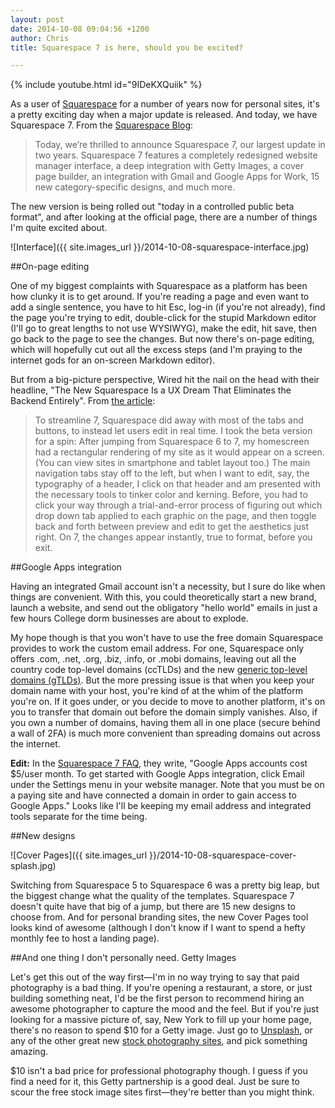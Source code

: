 ```yaml
---
layout: post
date: 2014-10-08 09:04:56 +1200
author: Chris
title: Squarespace 7 is here, should you be excited?

---
```


<!-- excerpt -->

{% include youtube.html id="9IDeKXQuiik" %}

As a user of [Squarespace](https://iwantmyname.com/features/applications/custom-domain-apps/websites/squarespace-build-your-website-with-own-url) for a number of years now for personal sites, it's a pretty exciting day when a major update is released. And today, we have Squarespace 7.  From the [Squarespace Blog](https://blog.squarespace.com/blog/introducing-squarespace-7):

>Today, we’re thrilled to announce Squarespace 7, our largest update in two years. Squarespace 7 features a completely redesigned website manager interface, a deep integration with Getty Images, a cover page builder, an integration with Gmail and Google Apps for Work, 15 new category-specific designs, and much more.

<!-- /excerpt -->

The new version is being rolled out "today in a controlled public beta format", and after looking at the official page, there are a number of things I'm quite excited about.

![Interface]({{ site.images_url }}/2014-10-08-squarespace-interface.jpg)

##On-page editing

One of my biggest complaints with Squarespace as a platform has been how clunky it is to get around. If you're reading a page and even want to add a single sentence, you have to hit Esc, log-in (if you're not already), find the page you're trying to edit, double-click for the stupid Markdown editor (I'll go to great lengths to not use WYSIWYG), make the edit, hit save, then go back to the page to see the changes. But now there's on-page editing, which will hopefully cut out all the excess steps (and I'm praying to the internet gods for an on-screen Markdown editor).

But from a big-picture perspective, Wired hit the nail on the head with their headline, "The New Squarespace Is a UX Dream That Eliminates the Backend Entirely". From [the article](http://www.wired.com/2014/10/new-squarespace-ux-dream-eliminates-backend-entirely/):

>To streamline 7, Squarespace did away with most of the tabs and buttons, to instead let users edit in real time. I took the beta version for a spin: After jumping from Squarespace 6 to 7, my homescreen had a rectangular rendering of my site as it would appear on a screen. (You can view sites in smartphone and tablet layout too.) The main navigation tabs stay off to the left, but when I want to edit, say, the typography of a header, I click on that header and am presented with the necessary tools to tinker color and kerning. Before, you had to click your way through a trial-and-error process of figuring out which drop down tab applied to each graphic on the page, and then toggle back and forth between preview and edit to get the aesthetics just right. On 7, the changes appear instantly, true to format, before you exit.

##Google Apps integration

Having an integrated Gmail account isn't a necessity, but I sure do like when things are convenient. With this, you could theoretically start a new brand, launch a website, and send out the obligatory "hello world" emails in just a few hours College dorm businesses are about to explode. 

My hope though is that you won't have to use the free domain Squarespace provides to work the custom email address. For one, Squarespace only offers .com, .net, .org, .biz, .info, or .mobi domains, leaving out all the country code top-level domains (ccTLDs) and the new [generic top-level domains (gTLDs)](https://iwantmyname.com/domains/new-gtld-domain-extensions). But the more pressing issue is that when you keep your domain name with your host, you're kind of at the whim of the platform you're on. If it goes under, or you decide to move to another platform, it's on you to transfer that domain out before the domain simply vanishes. Also, if you own a number of domains, having them all in one place (secure behind a wall of 2FA) is much more convenient than spreading domains out across the internet.

**Edit:** In the [Squarespace 7 FAQ](http://squarespace.com/seven/faq), they write, "Google Apps accounts cost $5/user month. To get started with Google Apps integration, click Email under the Settings menu in your website manager. Note that you must be on a paying site and have connected a domain in order to gain access to Google Apps." Looks like I'll be keeping my email address and integrated tools separate for the time being.

##New designs

![Cover Pages]({{ site.images_url }}/2014-10-08-squarespace-cover-splash.jpg)

Switching from Squarespace 5 to Squarespace 6 was a pretty big leap, but the biggest change what the quality of the templates. Squarespace 7 doesn't quite have that big of a jump, but there are 15 new designs to choose from. And for personal branding sites, the new Cover Pages tool looks kind of awesome (although I don't know if I want to spend a hefty monthly fee to host a landing page).

##And one thing I don't personally need. Getty Images

Let's get this out of the way first—I'm in no way trying to say that paid photography is a bad thing. If you're opening a restaurant, a store, or just building something neat, I'd be the first person to recommend hiring an awesome photographer to capture the mood and the feel. But if you're just looking for a massive picture of, say, New York to fill up your home page, there's no reason to spend $10 for a Getty image. Just go to [Unsplash](https://unsplash.com/), or any of the other great new [stock photography sites](http://thestocks.im/), and pick something amazing.

$10 isn't a bad price for professional photography though. I guess if you find a need for it, this Getty partnership is a good deal. Just be sure to scour the free stock image sites first—they're better than you might think.